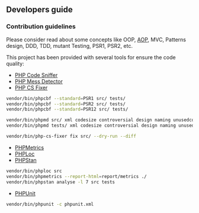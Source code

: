 ## Developers guide

### Contribution guidelines ###

Please consider read about some concepts like OOP, [AOP], MVC, Patterns design, DDD, TDD,
mutant Testing, PSR1, PSR2, etc.
 
This project has been provided with several tools for ensure the code quality:

* [PHP Code Sniffer]
* [PHP Mess Detector]
* [PHP CS Fixer]
```bash
vendor/bin/phpcbf --standard=PSR1 src/ tests/
vendor/bin/phpcbf --standard=PSR2 src/ tests/
vendor/bin/phpcbf --standard=PSR12 src/ tests/

vendor/bin/phpmd src/ xml codesize controversial design naming unusedcode --exclude=vendor/
vendor/bin/phpmd tests/ xml codesize controversial design naming unusedcode --exclude=vendor/

vendor/bin/php-cs-fixer fix src/ --dry-run --diff
```

* [PHPMetrics]
* [PHPLoc]
* [PHPStan]
```bash
vendor/bin/phploc src
vendor/bin/phpmetrics --report-html=report/metrics ./
vendor/bin/phpstan analyse -l 7 src tests
```

* [PHPUnit]
```bash
vendor/bin/phpunit -c phpunit.xml
```

[PHP Code Sniffer]:https://github.com/squizlabs/PHP_CodeSniffer/wiki
[PHP Mess Detector]:https://phpmd.org/
[PHP CS Fixer]:https://github.com/FriendsOfPHP/PHP-CS-Fixer
[PHPMetrics]:https://phpmetrics.org/
[PHPLoc]:https://github.com/sebastianbergmann/phploc
[PHPStan]:https://github.com/phpstan/phpstan
[PHPUnit]:https://phpunit.readthedocs.io/es/latest/index.html
[AOP]:https://en.wikipedia.org/wiki/Aspect-oriented_programming
